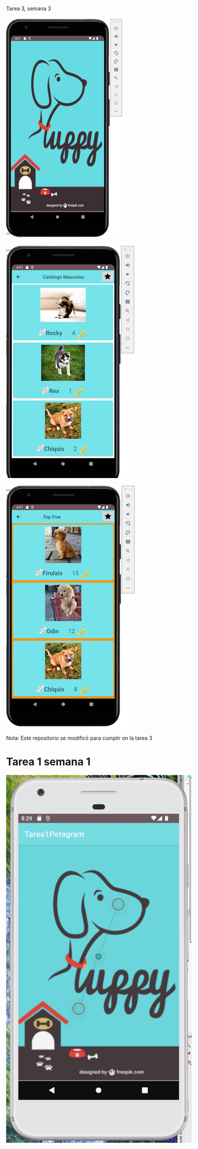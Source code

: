Tarea 3, semana 3

![screenshot](tarea3_1.png)

![screenshot](tarea3_2.png)

![screenshot](tarea3_3.png)



Nota: Este repositorio  se modificó para cumplir  on la tarea 3
# Tarea 1 semana 1

![screenshot](captura1.png)